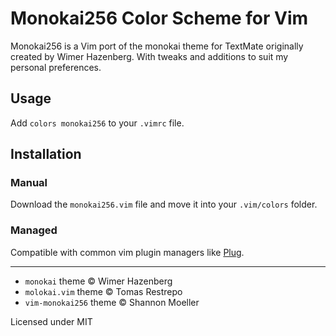# Monokai256 Color Scheme for Vim

Monokai256 is a Vim port of the monokai theme for TextMate originally created by Wimer Hazenberg. With tweaks and additions to suit my personal preferences.

## Usage

Add `colors monokai256` to your `.vimrc` file.

## Installation

### Manual

Download the `monokai256.vim` file and move it into your `.vim/colors` folder.

### Managed

Compatible with common vim plugin managers like [Plug](https://github.com/junegunn/vim-plug).

----

- `monokai` theme © Wimer Hazenberg
- `molokai.vim` theme © Tomas Restrepo
- `vim-monokai256` theme © Shannon Moeller

Licensed under MIT
